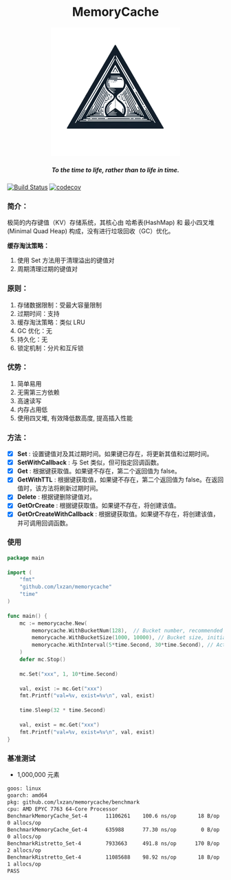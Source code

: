 <div align="center">
    <h1>MemoryCache</h1>
    <img src="assets/logo.png" alt="logo" width="300px">
    <h5>To the time to life, rather than to life in time.</h5>
</div>

[![Build Status][1]][2] [![codecov][3]][4]

[1]: https://github.com/lxzan/memorycache/workflows/Go%20Test/badge.svg?branch=main
[2]: https://github.com/lxzan/memorycache/actions?query=branch%3Amain
[3]: https://codecov.io/gh/lxzan/memorycache/graph/badge.svg?token=OHD6918OPT
[4]: https://codecov.io/gh/lxzan/memorycache

### 简介：

极简的内存键值（KV）存储系统，其核心由 哈希表(HashMap) 和 最小四叉堆(Minimal Quad Heap) 构成，没有进行垃圾回收（GC）优化。

**缓存淘汰策略：**

1. 使用 Set 方法用于清理溢出的键值对
2. 周期清理过期的键值对

### 原则：

1. 存储数据限制：受最大容量限制
2. 过期时间：支持
3. 缓存淘汰策略：类似 LRU
4. GC 优化：无
5. 持久化：无
6. 锁定机制：分片和互斥锁

### 优势：

1. 简单易用
2. 无需第三方依赖
3. 高速读写
4. 内存占用低
5. 使用四叉堆, 有效降低数高度, 提高插入性能

### 方法：

-   [x] **Set** : 设置键值对及其过期时间。如果键已存在，将更新其值和过期时间。
-   [x] **SetWithCallback** : 与 Set 类似，但可指定回调函数。
-   [x] **Get** : 根据键获取值。如果键不存在，第二个返回值为 false。
-   [x] **GetWithTTL** : 根据键获取值，如果键不存在，第二个返回值为 false。在返回值时，该方法将刷新过期时间。
-   [x] **Delete** : 根据键删除键值对。
-   [x] **GetOrCreate** : 根据键获取值。如果键不存在，将创建该值。
-   [x] **GetOrCreateWithCallback** : 根据键获取值。如果键不存在，将创建该值，并可调用回调函数。

### 使用

```go
package main

import (
	"fmt"
	"github.com/lxzan/memorycache"
	"time"
)

func main() {
	mc := memorycache.New(
		memorycache.WithBucketNum(128),  // Bucket number, recommended to be a prime number.
		memorycache.WithBucketSize(1000, 10000), // Bucket size, initial size and maximum capacity.
		memorycache.WithInterval(5*time.Second, 30*time.Second), // Active cycle cleanup interval and expiration time.
	)
	defer mc.Stop()

	mc.Set("xxx", 1, 10*time.Second)

	val, exist := mc.Get("xxx")
	fmt.Printf("val=%v, exist=%v\n", val, exist)

	time.Sleep(32 * time.Second)

	val, exist = mc.Get("xxx")
	fmt.Printf("val=%v, exist=%v\n", val, exist)
}
```

### 基准测试

-   1,000,000 元素

```
goos: linux
goarch: amd64
pkg: github.com/lxzan/memorycache/benchmark
cpu: AMD EPYC 7763 64-Core Processor
BenchmarkMemoryCache_Set-4      11106261    100.6 ns/op	      18 B/op	       0 allocs/op
BenchmarkMemoryCache_Get-4      635988      77.30 ns/op	       0 B/op	       0 allocs/op
BenchmarkRistretto_Set-4        7933663     491.8 ns/op	     170 B/op	       2 allocs/op
BenchmarkRistretto_Get-4        11085688    98.92 ns/op	      18 B/op	       1 allocs/op
PASS
```
